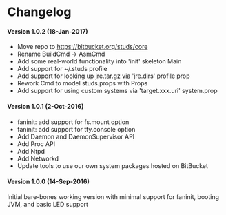 # **Changelog**

#### **Version 1.0.2 (18-Jan-2017)**
- Move repo to https://bitbucket.org/studs/core
- Rename BuildCmd -> AsmCmd
- Add some real-world functionality into 'init' skeleton Main
- Add support for ~/.studs profile
- Add support for looking up jre.tar.gz via 'jre.dirs' profile prop
- Rework Cmd to model studs.props with Props
- Add support for using custom systems via 'target.xxx.uri' system.prop

#### **Version 1.0.1 (2-Oct-2016)**
- faninit: add support for fs.mount option
- faninit: add support for tty.console option
- Add Daemon and DaemonSupervisor API
- Add Proc API
- Add Ntpd
- Add Networkd
- Update tools to use our own system packages hosted on BitBucket

#### **Version 1.0.0 (14-Sep-2016)**
Initial bare-bones working version with minimal support
for faninit, booting JVM, and basic LED support